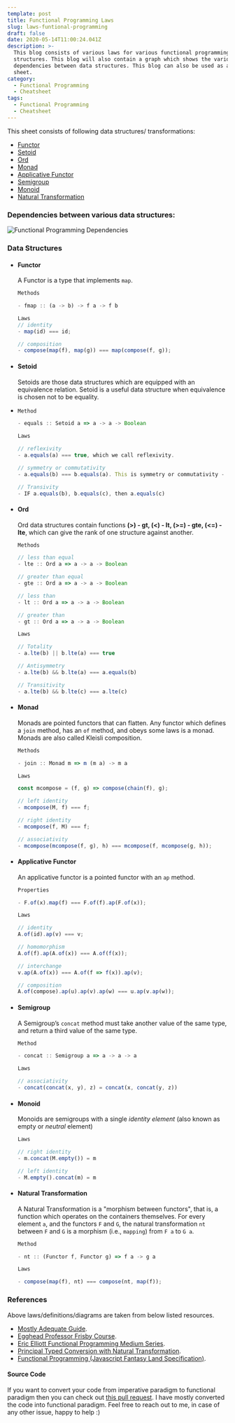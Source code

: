 ```yaml
---
template: post
title: Functional Programming Laws
slug: laws-funtional-programming
draft: false
date: 2020-05-14T11:00:24.041Z
description: >-
  This blog consists of various laws for various functional programming data
  structures. This blog will also contain a graph which shows the various
  dependencies between data structures. This blog can also be used as a cheat
  sheet.
category:
  - Functional Programming
  - Cheatsheet
tags:
  - Functional Programming
  - Cheatsheet
---
```

This sheet consists of following data structures/ transformations:

* [Functor](#functor)
* [Setoid](#setoid)
* [Ord](#ord)
* [Monad](#monad)
* [Applicative Functor](#applicative-functor)
* [Semigroup](#sesmigroup)
* [Monoid](#monoid)
* [Natural Transformation](#natural-transformation)

### Dependencies between various data structures:

![Functional Programming Dependencies](/media/fpds.png "Functional Programming Dependencies")

### Data Structures

* #### Functor

  A Functor is a type that implements `map`.

  ```javascript
  Methods

  - fmap :: (a -> b) -> f a -> f b

  Laws
  // identity
  - map(id) === id;

  // composition
  - compose(map(f), map(g)) === map(compose(f, g));
  ```
* #### Setoid

  Setoids are those data structures which are equipped with an equivalence relation. Setoid is a useful data structure when equivalence is chosen not to be equality.
* ```javascript
  Method

  - equals :: Setoid a => a -> a -> Boolean

  Laws

  // reflexivity
  - a.equals(a) === true, which we call reflexivity.

  // symmetry or commutativity
  - a.equals(b) === b.equals(a). This is symmetry or commutativity - you can give the values either way round. Remember that operations like subtraction aren’t commutative, and there are other non-commutative examples that may surprise you!

  // Transivity
  - IF a.equals(b), b.equals(c), then a.equals(c)

  ```
* #### Ord

  Ord data structures contain functions **(>) - gt, (<) - lt, (>=) - gte, (<=) - lte**, which can give the rank of one structure against another.

  ```javascript
  Methods

  // less than equal
  - lte :: Ord a => a -> a -> Boolean

  // greater than equal
  - gte :: Ord a => a -> a -> Boolean

  // less than
  - lt :: Ord a => a -> a -> Boolean

  // greater than
  - gt :: Ord a => a -> a -> Boolean

  Laws

  // Totality
  - a.lte(b) || b.lte(a) === true 

  // Antisymmetry
  - a.lte(b) && b.lte(a) === a.equals(b) 

  // Transitivity
  - a.lte(b) && b.lte(c) === a.lte(c)

  ```
* #### Monad

  Monads are pointed functors that can flatten. Any functor which defines a `join` method, has an `of` method, and obeys some laws is a monad. Monads are also called Kleisli composition.

  ```javascript
  Methods

  - join :: Monad m => m (m a) -> m a

  Laws

  const mcompose = (f, g) => compose(chain(f), g);

  // left identity
  - mcompose(M, f) === f;

  // right identity
  - mcompose(f, M) === f;

  // associativity
  - mcompose(mcompose(f, g), h) === mcompose(f, mcompose(g, h));
  ```
* #### Applicative Functor

  An applicative functor is a pointed functor with an `ap` method.

  ```javascript
  Properties

  - F.of(x).map(f) === F.of(f).ap(F.of(x));

  Laws

  // identity
  A.of(id).ap(v) === v;

  // homomorphism
  A.of(f).ap(A.of(x)) === A.of(f(x));

  // interchange
  v.ap(A.of(x)) === A.of(f => f(x)).ap(v);

  // composition
  A.of(compose).ap(u).ap(v).ap(w) === u.ap(v.ap(w));
  ```
* #### Semigroup

  A Semigroup’s `concat` method must take another value of the same type, and return a third value of the same type.

  ```javascript
  Method

  - concat :: Semigroup a => a -> a -> a

  Laws

  // associativity
  - concat(concat(x, y), z) = concat(x, concat(y, z))
  ```
* #### Monoid

  Monoids are semigroups with a single *identity element* (also known as empty or *neutral* element)

  ```javascript
  Laws

  // right identity
  - m.concat(M.empty()) = m

  // left identity
  - M.empty().concat(m) = m
  ```
* #### Natural Transformation

  A Natural Transformation is a "morphism between functors", that is, a function which operates on the containers themselves. For every element `a`, and the functors `F` and `G`, the natural transformation `nt` between `F` and `G` is a morphism (i.e., `mapping`) from `F a` to `G a`.

  ```javascript
  Method

  - nt :: (Functor f, Functor g) => f a -> g a

  Laws

  - compose(map(f), nt) === compose(nt, map(f));
  ```

### References

Above laws/definitions/diagrams are taken from below listed resources.

* [Mostly Adequate Guide](https://mostly-adequate.gitbooks.io/mostly-adequate-guide). 
* [Egghead Professor Frisby Course](https://egghead.io/courses/professor-frisby-introduces-composable-functional-javascript).
* [Eric Elliott Functional Programming Medium Series](https://medium.com/javascript-scene/composing-software-an-introduction-27b72500d6ea).
* [Principal Typed Conversion with Natural Transformation](https://medium.com/@kelleyalex/principled-type-conversions-with-natural-transformations-37cdb31d8ede).
* [Functional Programming (Javascript Fantasy Land Specification)](https://sanderv1992.github.io/fp/).

#### Source Code

If you want to convert your code from imperative paradigm to functional paradigm then you can check out [this pull request](https://github.com/nimish-gupta/get-oss/pull/4). I have mostly converted the code into functional paradigm. Feel free to reach out to me, in case of any other issue, happy to help :)